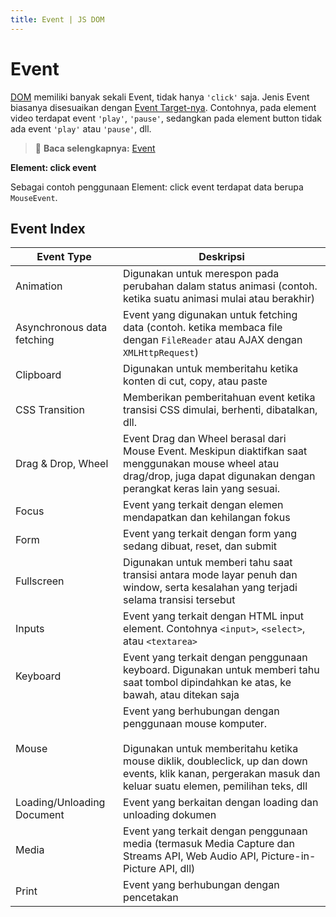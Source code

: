 ```yaml
---
title: Event | JS DOM
---
```


# Event

[DOM](/docs/dom/document-object-model) memiliki banyak sekali Event, tidak hanya `'click'` saja. Jenis Event biasanya disesuaikan dengan [Event Target-nya](/docs/dom/event-target). Contohnya, pada element video terdapat event `'play'`, `'pause'`, sedangkan pada element button tidak ada event `'play'` atau `'pause'`, dll.

> :memo: **Baca selengkapnya:** [Event](https://developer.mozilla.org/en-US/docs/Web/Events)

**Element: click event**

Sebagai contoh penggunaan Element: click event terdapat data berupa `MouseEvent`.

## Event Index

| Event Type | Deskripsi |
| ---------- | --------- |
| Animation | Digunakan untuk merespon pada perubahan dalam status animasi (contoh. ketika suatu animasi mulai atau berakhir) |
| Asynchronous data fetching | Event yang digunakan untuk fetching data (contoh. ketika membaca file dengan `FileReader` atau AJAX dengan `XMLHttpRequest`)  |
| Clipboard | Digunakan untuk memberitahu ketika konten di cut, copy, atau paste |
| CSS Transition | Memberikan pemberitahuan event ketika transisi CSS dimulai, berhenti, dibatalkan, dll. |
| Drag & Drop, Wheel | Event Drag dan Wheel berasal dari Mouse Event. Meskipun diaktifkan saat menggunakan mouse wheel atau drag/drop, juga dapat digunakan dengan perangkat keras lain yang sesuai. |
| Focus | Event yang terkait dengan elemen mendapatkan dan kehilangan fokus |
| Form | Event yang terkait dengan form yang sedang dibuat, reset, dan submit |
| Fullscreen | Digunakan untuk memberi tahu saat transisi antara mode layar penuh dan window, serta kesalahan yang terjadi selama transisi tersebut |
| Inputs | Event yang terkait dengan HTML input element. Contohnya `<input>`, `<select>`, atau `<textarea>` |
| Keyboard | Event yang terkait dengan penggunaan keyboard. Digunakan untuk memberi tahu saat tombol dipindahkan ke atas, ke bawah, atau ditekan saja |
| Mouse | Event yang berhubungan dengan penggunaan mouse komputer. <br><br> Digunakan untuk memberitahu ketika mouse diklik, doubleclick, up dan down events, klik kanan, pergerakan masuk dan keluar suatu elemen, pemilihan teks, dll |
| Loading/Unloading Document | Event yang berkaitan dengan loading dan unloading dokumen |
| Media | Event yang terkait dengan penggunaan media (termasuk Media Capture dan Streams API, Web Audio API, Picture-in-Picture API, dll) |
| Print | Event yang berhubungan dengan pencetakan |